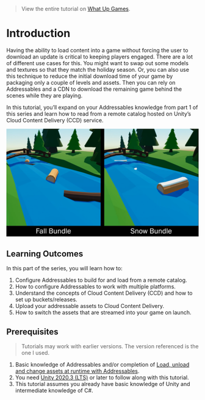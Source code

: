 > View the entire tutorial on [What Up Games](https://www.whatupgames.com).

# Introduction

Having the ability to load content into a game without forcing the user to download an update is critical to keeping players engaged. There are a lot of different use cases for this. You might want to swap out some models and textures so that they match the holiday season. Or, you can also use this technique to reduce the initial download time of your game by packaging only a couple of levels and assets. Then you can rely on Addressables and a CDN to download the remaining game behind the scenes while they are playing.

In this tutorial, you’ll expand on your Addressables knowledge from part 1 of this series and learn how to read from a remote catalog hosted on Unity’s Cloud Content Delivery (CCD) service.

![Example](final.png)

## Learning Outcomes
In this part of the series, you will learn how to:

1. Configure Addressables to build for and load from a remote catalog.
2. How to configure Addressables to work with multiple platforms.
3. Understand the concepts of Cloud Content Delivery (CCD) and how to set up buckets/releases.
4. Upload your addressable assets to Cloud Content Delivery.
5. How to switch the assets that are streamed into your game on launch.

## Prerequisites

> Tutorials may work with earlier versions. The version referenced is the one I used.

1. Basic knowledge of Addressables and/or completion of [Load, unload and change assets at runtime with Addressables](https://gamedev-resources.com/load-unload-and-change-assets-at-runtime-with-addressables/).
2.	You need [Unity 2020.3 (LTS)](https://unity3d.com/get-unity/download) or later to follow along with this tutorial.
3.	This tutorial assumes you already have basic knowledge of Unity and intermediate knowledge of C#.

